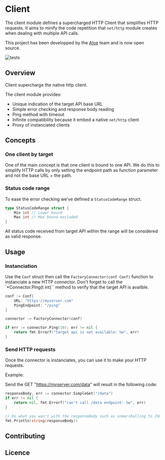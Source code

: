 # Client

The client module defines a supercharged HTTP Client that simplifies HTTP requests. It aims to minify the code repetition
that `net/http` module creates when dealing with multiple API calls.

This project has been developped by the [Aloe](https://www.aloe-corp.com/) team and is now open source.

![tests](https://github.com/Aloe-Corporation/client/actions/workflows/go.yml/badge.svg)

## Overview

Client supercharge the native http client.

The client module provides:

- Unique indication of the target API base URL
- Simple error checking and response body reading
- Ping method with timeout
- Infinite compatibility because it embed a native `net/http` client
- Proxy of instanciated clients

## Concepts

### One client by target

One of the main concept is that one client is bound to one API. We do this to simplify HTTP calls by only setting the endpoint path as function parameter and not the base URL + the path.

### Status code range

To ease the error checking we've defined a `StatusCodeRange` struct.

```go
type StatusCodeRange struct {
	Min int // Lower bound
	Max int // Max bound excluded
}
```
All status code received from target API within the range will be considered as valid response.


## Usage

### Instanciation

Use the `Conf` struct then call the `FactoryConnector(conf Conf)` function to instanciate a new HTTP connector.
Don't forget to call the  `*Connector.Ping(t int)`` method to verify that the target API is availble.

```go
conf := Conf{
    URL: "https://myserver.com"
    PingEndpoint: "/ping"
}

connector := FactoryConnector(conf)

if err := connector.Ping(10); err != nil {
    return fmt.Errorf("target api is not available: %w", err)
}
```

### Send HTTP requests
Once the connector is instanciates, you can use it to make your HTTP requests.

Example:

Send the GET "https://myserver.com/data" will result in the following code:

``` go
responseBody, err := connector.SimpleGet("/data")
if err != nil {
    return nil, fmt.Errorf("can't call /data endpoint: %w", err)
}

// Do what you wan't with the responseBody such as unmarshalling to JSON etc.
fmt.Println(string(responseBody))
```

## Contributing

## Licence